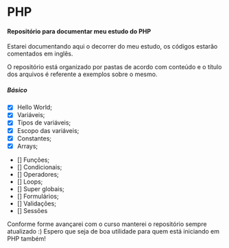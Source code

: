 # PHP

#### Repositório para documentar meu estudo do PHP

Estarei documentando aqui o decorrer do meu estudo, os códigos estarão comentados em inglês.

O repositório está organizado por pastas de acordo com conteúdo e o título dos arquivos é referente a exemplos sobre o mesmo.

##### Básico
- [x] Hello World;
- [x] Variáveis;
- [x] Tipos de variáveis;
- [x] Escopo das variáveis;
- [x] Constantes;
- [x] Arrays;
- [] Funções;
- [] Condicionais;
- [] Operadores;
- [] Loops;
- [] Super globais;
- [] Formulários;
- [] Validações;
- [] Sessões
 
 Conforme forme avançarei com o curso manterei o repositório sempre atualizado :)
 Espero que seja de boa utilidade para quem está iniciando em PHP também!
 